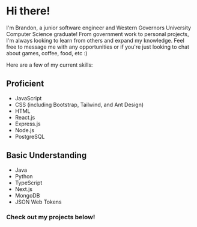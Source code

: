 # Hi there!
I'm Brandon, a junior software engineer and Western Governors University Computer Science graduate! From government work to personal projects, I'm always looking to learn from others and expand my knowledge. Feel free to message me with any opportunities or if you're just looking to chat about games, coffee, food, etc :)

Here are a few of my current skills:

## Proficient
- JavaScript
- CSS (including Bootstrap, Tailwind, and Ant Design)
- HTML
- React.js
- Express.js
- Node.js
- PostgreSQL

## Basic Understanding
- Java
- Python
- TypeScript
- Next.js
- MongoDB
- JSON Web Tokens

### Check out my projects below!
<!---
brandon-w1205/brandon-w1205 is a ✨ special ✨ repository because its `README.md` (this file) appears on your GitHub profile.
You can click the Preview link to take a look at your changes.
--->
